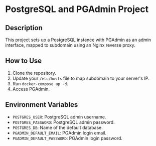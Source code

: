 # PostgreSQL and PGAdmin Project

## Description
This project sets up a PostgreSQL instance with PGAdmin as an admin interface, mapped to subdomain using an Nginx reverse proxy.

## How to Use
1. Clone the repository.
2. Update your `/etc/hosts` file to map subdomain to your server's IP.
3. Run `docker-compose up -d`.
4. Access PGAdmin.

## Environment Variables
- `POSTGRES_USER`: PostgreSQL admin username.
- `POSTGRES_PASSWORD`: PostgreSQL admin password.
- `POSTGRES_DB`: Name of the default database.
- `PGADMIN_DEFAULT_EMAIL`: PGAdmin login email.
- `PGADMIN_DEFAULT_PASSWORD`: PGAdmin login password.
